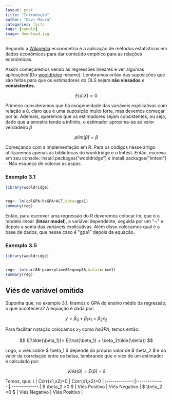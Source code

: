 ```yaml
---
layout: post
title: "Introdução"
author: "Davi Moura"
categories: facts
tags: [sample]
image: download.jpg
---
```


Segundo a [Wikipédia](https://en.wikipedia.org/wiki/Econometrics)  econometria é a aplicação de métodos estatísticos em dados econômicos para dar conteúdo empírico para as relações econômicas.

Assim começaremos vendo as regressões lineares e ver algumas aplicações!(Do [wooldridge](https://www.amazon.com.br/Introdu%C3%A7%C3%A3o-%C3%A0-econometria-abordagem-moderna/dp/8522125643/ref=sr_1_1?__mk_pt_BR=%C3%85M%C3%85%C5%BD%C3%95%C3%91&crid=1PM8D1E0KQIYC&dchild=1&keywords=wooldridge&qid=1595773140&sprefix=wooldri%2Caps%2C306&sr=8-1) mesmo). Lembramos então das suposições que são feitas para que os estimadores do OLS sejam **não viesados** e **consistentes**.

$$ E(\hat{u}|X)=0  $$

Primeiro consideramos que há exogeneidade das variáveis explicativas com relação a û, claro que é uma suposição muito forte, mas devemos começar por aí. Ademais, queremos que os estimadores sejam consistentes, ou seja, dado que a amostra tende a infinito, o estimador aproxima-se ao valor verdadeiro $\beta$


$$plim(\hat{\beta})=\beta$$


Começando com a implementação em R. Para os códigos nesse artigo utilizaremos apenas as bibliotecas do wooldridge e o lmtest. Então, escreva em seu console:
install.packages("wooldridge") e install.packages("lmtest") - Não esqueça de colocar as aspas.

### Exemplo 3.1

``` r
library(wooldridge)


reg<- lm(colGPA~hsGPA+ACT,data=gpa1)
summary(reg)
```

Então, para escrever uma regressão do R deveremos colocar lm, que é o modelo linear (**linear model**), a variável dependente, seguida por um "~" e depois a soma das variáveis explicativas. Além disso colocamos qual é a base de dados, que nesse caso é "gpa1" depois da equação.

### Exemplo 3.5

``` r
library(wooldridge)


reg<- lm(narr86~pcnv+ptime86+qemp86,data=crime1)
summary(reg)
```

## Viés de variável omitida

Suponha que, no exemplo 3.1, tiramos o GPA do ensino médio da regressão, o que acontecerá? A equação é dada por:

$$ y = \beta_0 + \beta_1 x_1+ \beta_2 x_2 $$

Para facilitar notação colocamos $x_2$ como *hsGPA*, temos então:

$$ E(\tilde{\beta_1})= E(\hat{\beta_1} + \beta_2\tilde{\delta}) $$

Logo, o viés sobre $ \beta_1 $ depende do próprio valor de $ \beta_2 $ e do valor da correlação entre os betas, lembrando que o viés de um estimador é calculado por:

$$ Viés(\theta) = E(\hat{\theta}) - \theta $$

Temos, que:
    \          | Corr(x1,x2)>0 | Corr(x1,x2)>0 |
:-------------:|:-------------:|:-------------:|
$ \beta_2 >0 $ | Viés Positivo | Viés Negativo |
$ \beta_2 <0 $ | Viés Negativo | Viés Positivo |
